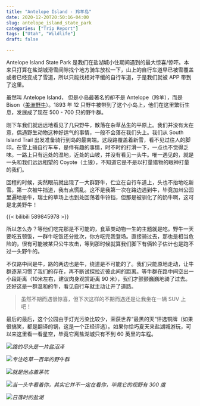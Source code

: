 ```yaml
---
title: "Antelope Island - 羚羊岛"
date: 2020-12-20T20:50:16-04:00
slug: antelope_island_state_park
categories: ["Trip Report"]
tags: ["Utah", "Wildlife"]
draft: false

---
```


[bison_mid_road]: https://tva4.sinaimg.cn/large/722664abgy1gtcpcru76uj21lc0w9x17.jpg
[bison_near]: https://tvax3.sinaimg.cn/large/722664abgy1gtcpct3nadj21ij0uoqru.jpg
[bison_herd]: https://tvax3.sinaimg.cn/large/722664abgy1gtcpcpse0aj22xn1nfx6q.jpg
[bike]: https://tva2.sinaimg.cn/large/722664abgy1gtcpczsmxhj24mo2lr4qu.jpg
[lake]: https://tva3.sinaimg.cn/large/722664abgy1gtcpcu1deij22c51bchdt.jpg



Antelope Island State Park 是我们在盐湖城小住期间遇到的最大惊喜/惊吓。本来只打算在盐湖城滑雪间隙找个地方骑车放松一下，山上的自行车道早已被雪覆盖或者已经变成了雪道，所以只能找相对平缓的自行车道，于是我们就被 APP 带到了这里。

虽然叫 Antelope Island， 但是小岛最著名的却不是 Antelope（羚羊），而是 Bison（[美洲野牛](https://zh.wikipedia.org/wiki/美洲野牛)）。1893 年 12 只野牛被带到了这个小岛上，他们在这里繁衍生息，发展成了现在 500 - 700 只的野牛群。

刚下车我们就远远地看见了几只野牛，散落在杂草丛生的平原上。我们并没有太在意，偶遇野生动物这种好运气的事情，一般不会落在我们头上。我们从 South Island Trail 出发准备骑行到岛的最南端。这段路覆盖着新雪，看不见过往人的脚印。在雪上骑自行车车，是件有趣的事情，时不时的打滑一下，一点也不觉得乏味。一路上只有远处的湿地，近处的山坡，并没有看见一头牛。唯一遇见的，就是一头和我们远远相望的 Coyote（土狼），不知道它是不是以打量猎物的眼神打量的我们。

回程的时候，突然眼前就出现了一大群野牛，伫立在自行车道上，头也不抬地吃新雪。第一次被牛挡道，我有点慌乱。这不是我第一次在路边遇到牛，毕竟加州公园里遍地是牛，瑞士的草场上也到处回荡着牛铃铛，但那是被驯化了的奶牛啊，这可是北美野牛！

{{< bilibili 589845978 >}}

所以怎么办？等他们吃完那是不可能的，食草类动物一生的主题就是吃。野牛一天要吃五顿饭，一群牛吃饭还分批次，你方吃完我登场。直接骑过去，那也是相当危险的，很有可能被某只公牛攻击，等到那时候就算我们脚下有俩轮子估计也是跑不过一头野牛的。

不仅路中间是牛，路的两边也是牛，绕道是不可能的了。我们只能原地走动，让牛群逐渐习惯了我们的存在，再不断试探拉近彼此间的距离。等牛群在路中间空出一小段距离（10米左右，建议肉身观赏距离 90 米），我们才颤颤巍巍地骑了过去。还好这是一群温和的牛，看见自行车就主动让开了道路。

> 虽然不期而遇很惊喜，但下次这样的不期而遇还是让我坐在一辆 SUV 上吧！

最后的最后，这个公园由于灯光污染比较少，荣获世界“最黑的天”评选铜牌（如果很搞笑，都是翻译的锅，这是一个正经评选）。如果你恰巧夏天来盐湖城游玩，可以来这里看一看星空，毕竟它离盐湖城只有不到 60 英里的车程。

![][bike]*路的尽头是一片盐沼泽*

![][bison_herd]*专注吃草一百年的野牛群*

![][bison_mid_road]*就是他占着茅坑*

![][bison_near]*当一头牛看着你，其实它并不一定在看你，毕竟它的视野有 300 度*

![][lake]*日落时的盐湖*
